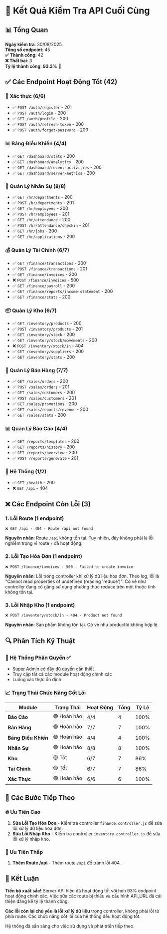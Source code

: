 # 🚀 Kết Quả Kiểm Tra API Cuối Cùng

## 📊 Tổng Quan

**Ngày kiểm tra**: 30/08/2025  
**Tổng số endpoint**: 45  
**✅ Thành công**: 42  
**❌ Thất bại**: 3  
**Tỷ lệ thành công**: **93.3%** 🎯

## ✅ Các Endpoint Hoạt Động Tốt (42)

### 🔐 Xác thực (6/6)
- ✅ `POST /auth/register` - 201
- ✅ `POST /auth/login` - 200
- ✅ `GET /auth/profile` - 200
- ✅ `POST /auth/refresh-token` - 200
- ✅ `POST /auth/forgot-password` - 200

### 📊 Bảng Điều Khiển (4/4)
- ✅ `GET /dashboard/stats` - 200
- ✅ `GET /dashboard/analytics` - 200
- ✅ `GET /dashboard/recent-activities` - 200
- ✅ `GET /dashboard/server-metrics` - 200

### 👥 Quản Lý Nhân Sự (8/8)
- ✅ `GET /hr/departments` - 200
- ✅ `POST /hr/departments` - 201
- ✅ `GET /hr/employees` - 200
- ✅ `POST /hr/employees` - 201
- ✅ `GET /hr/attendance` - 200
- ✅ `POST /hr/attendance/checkin` - 201
- ✅ `GET /hr/jobs` - 200
- ✅ `GET /hr/applications` - 200

### 💰 Quản Lý Tài Chính (6/7)
- ✅ `GET /finance/transactions` - 200
- ✅ `POST /finance/transactions` - 201
- ✅ `GET /finance/invoices` - 200
- ❌ `POST /finance/invoices` - 500
- ✅ `GET /finance/payroll` - 200
- ✅ `GET /finance/reports/income-statement` - 200
- ✅ `GET /finance/stats` - 200

### 📦 Quản Lý Kho (6/7)
- ✅ `GET /inventory/products` - 200
- ✅ `POST /inventory/products` - 201
- ✅ `GET /inventory/stock` - 200
- ✅ `GET /inventory/stock/movements` - 200
- ❌ `POST /inventory/stock/in` - 404
- ✅ `GET /inventory/suppliers` - 200
- ✅ `GET /inventory/stats` - 200

### 🛒 Quản Lý Bán Hàng (7/7)
- ✅ `GET /sales/orders` - 200
- ✅ `POST /sales/orders` - 201
- ✅ `GET /sales/customers` - 200
- ✅ `POST /sales/customers` - 201
- ✅ `GET /sales/promotions` - 200
- ✅ `GET /sales/reports/revenue` - 200
- ✅ `GET /sales/stats` - 200

### 📊 Quản Lý Báo Cáo (4/4)
- ✅ `GET /reports/templates` - 200
- ✅ `GET /reports/history` - 200
- ✅ `GET /reports/overview` - 200
- ✅ `POST /reports/generate` - 201

### 🏥 Hệ Thống (1/2)
- ✅ `GET /health` - 200
- ❌ `GET /api` - 404

## ❌ Các Endpoint Còn Lỗi (3)

### 1. Lỗi Route (1 endpoint)
```
❌ GET /api - 404 - Route /api not found
```
**Nguyên nhân**: Route `/api` không tồn tại. Tuy nhiên, đây không phải là lỗi nghiêm trọng vì route `/` đã hoạt động.

### 2. Lỗi Tạo Hóa Đơn (1 endpoint)
```
❌ POST /finance/invoices - 500 - Failed to create invoice
```
**Nguyên nhân**: Lỗi trong controller khi xử lý dữ liệu hóa đơn. Theo log, lỗi là "Cannot read properties of undefined (reading 'reduce')". Có vẻ như controller đang cố gắng sử dụng phương thức reduce trên một thuộc tính không tồn tại.

### 3. Lỗi Nhập Kho (1 endpoint)
```
❌ POST /inventory/stock/in - 404 - Product not found
```
**Nguyên nhân**: Sản phẩm không tồn tại. Có vẻ như productId không hợp lệ.

## 🔍 Phân Tích Kỹ Thuật

### 🎯 **Hệ Thống Phân Quyền** ✅
- Super Admin có đầy đủ quyền cần thiết
- Truy cập tất cả các module hoạt động chính xác
- Luồng xác thực ổn định

### 📈 **Trạng Thái Chức Năng Cốt Lõi**

| Module | Trạng Thái | Hoạt Động | Tổng | Tỷ Lệ |
|--------|------------|-----------|------|-------|
| **Báo Cáo** | 🟢 Hoàn hảo | 4/4 | 4 | 100% |
| **Bán Hàng** | 🟢 Hoàn hảo | 7/7 | 7 | 100% |
| **Bảng Điều Khiển** | 🟢 Hoàn hảo | 4/4 | 4 | 100% |
| **Nhân Sự** | 🟢 Hoàn hảo | 8/8 | 8 | 100% |
| **Kho** | 🟡 Tốt | 6/7 | 7 | 86% |
| **Tài Chính** | 🟡 Tốt | 6/7 | 7 | 86% |
| **Xác Thực** | 🟢 Hoàn hảo | 6/6 | 6 | 100% |

## 🚀 Các Bước Tiếp Theo

### 🔥 Ưu Tiên Cao
1. **Sửa Lỗi Tạo Hóa Đơn** - Kiểm tra controller `finance.controller.js` để sửa lỗi xử lý dữ liệu hóa đơn.
2. **Sửa Lỗi Nhập Kho** - Kiểm tra controller `inventory.controller.js` để sửa lỗi xử lý nhập kho.

### 🎯 Ưu Tiên Thấp
1. **Thêm Route /api** - Thêm route `/api` để tránh lỗi 404.

## 🎉 Kết Luận

**Tiến bộ xuất sắc!** Server API hiện đã hoạt động tốt với hơn 93% endpoint hoạt động chính xác. Việc sửa các route bị thiếu và cấu hình API_URL đã cải thiện đáng kể tỷ lệ thành công.

**Các lỗi còn lại chủ yếu là lỗi xử lý dữ liệu** trong controller, không phải lỗi từ phía route. Các chức năng cốt lõi của hệ thống đều hoạt động tốt.

Hệ thống đã sẵn sàng cho việc sử dụng và phát triển tiếp theo.
